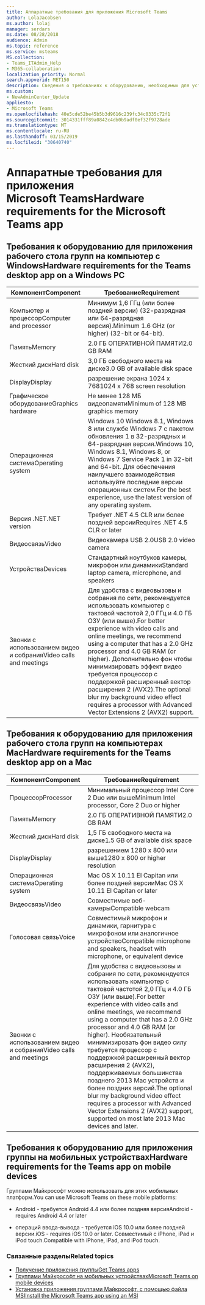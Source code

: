 ```yaml
---
title: Аппаратные требования для приложения Microsoft Teams
author: LolaJacobsen
ms.author: lolaj
manager: serdars
ms.date: 08/28/2018
audience: Admin
ms.topic: reference
ms.service: msteams
MS.collection:
- Teams_ITAdmin_Help
- M365-collaboration
localization_priority: Normal
search.appverid: MET150
description: Сведения о требованиях к оборудованию, необходимых для установки и запуска рабочих групп Майкрософт.
ms.custom:
- NewAdminCenter_Update
appliesto:
- Microsoft Teams
ms.openlocfilehash: 40e5cde52be45b5b3d9616c239fc34c0335c72f1
ms.sourcegitcommit: 3014331fff89a0842c4db0b9adf0ef32f9728ade
ms.translationtype: MT
ms.contentlocale: ru-RU
ms.lasthandoff: 03/15/2019
ms.locfileid: "30640740"
---
```

# <a name="hardware-requirements-for-the-microsoft-teams-app"></a><span data-ttu-id="6228d-103">Аппаратные требования для приложения Microsoft Teams</span><span class="sxs-lookup"><span data-stu-id="6228d-103">Hardware requirements for the Microsoft Teams app</span></span>

## <a name="hardware-requirements-for-the-teams-desktop-app-on-a-windows-pc"></a><span data-ttu-id="6228d-104">Требования к оборудованию для приложения рабочего стола групп на компьютер с Windows</span><span class="sxs-lookup"><span data-stu-id="6228d-104">Hardware requirements for the Teams desktop app on a Windows PC</span></span>

|<span data-ttu-id="6228d-105">**Компонент**</span><span class="sxs-lookup"><span data-stu-id="6228d-105">**Component**</span></span>|<span data-ttu-id="6228d-106">**Требование**</span><span class="sxs-lookup"><span data-stu-id="6228d-106">**Requirement**</span></span>  |
|---------|---------|
|<span data-ttu-id="6228d-107">Компьютер и процессор</span><span class="sxs-lookup"><span data-stu-id="6228d-107">Computer and processor</span></span>    | <span data-ttu-id="6228d-108">Минимум 1,6 ГГц (или более поздней версии) (32-разрядная или 64-разрядная версия).</span><span class="sxs-lookup"><span data-stu-id="6228d-108">Minimum 1.6 GHz (or higher) (32-bit or 64-bit).</span></span>        |
|<span data-ttu-id="6228d-109">Память</span><span class="sxs-lookup"><span data-stu-id="6228d-109">Memory</span></span>     |    <span data-ttu-id="6228d-110">2.0 ГБ ОПЕРАТИВНОЙ ПАМЯТИ</span><span class="sxs-lookup"><span data-stu-id="6228d-110">2.0 GB RAM</span></span>     |
|<span data-ttu-id="6228d-111">Жесткий диск</span><span class="sxs-lookup"><span data-stu-id="6228d-111">Hard disk</span></span>    | <span data-ttu-id="6228d-112">3,0 ГБ свободного места на диске</span><span class="sxs-lookup"><span data-stu-id="6228d-112">3.0 GB of available disk space</span></span>        |
|<span data-ttu-id="6228d-113">Display</span><span class="sxs-lookup"><span data-stu-id="6228d-113">Display</span></span>    |   <span data-ttu-id="6228d-114">разрешение экрана 1024 x 768</span><span class="sxs-lookup"><span data-stu-id="6228d-114">1024 x 768 screen resolution</span></span> |
|<span data-ttu-id="6228d-115">Графическое оборудование</span><span class="sxs-lookup"><span data-stu-id="6228d-115">Graphics hardware</span></span> |  <span data-ttu-id="6228d-116">Не менее 128 МБ видеопамяти</span><span class="sxs-lookup"><span data-stu-id="6228d-116">Minimum of 128 MB graphics memory</span></span>
|<span data-ttu-id="6228d-117">Операционная система</span><span class="sxs-lookup"><span data-stu-id="6228d-117">Operating system</span></span>  |    <span data-ttu-id="6228d-118">Windows 10 Windows 8.1, Windows 8 или службе Windows 7 с пакетом обновления 1 в 32-разрядных и 64-разрядная версия.</span><span class="sxs-lookup"><span data-stu-id="6228d-118">Windows 10, Windows 8.1, Windows 8, or Windows 7 Service Pack 1 in 32-bit and 64-bit.</span></span> <span data-ttu-id="6228d-119">Для обеспечения наилучшего взаимодействия используйте последние версии операционных систем.</span><span class="sxs-lookup"><span data-stu-id="6228d-119">For the best experience, use the latest version of any operating system.</span></span>|
|<span data-ttu-id="6228d-120">Версия .NET</span><span class="sxs-lookup"><span data-stu-id="6228d-120">.NET version</span></span>    |  <span data-ttu-id="6228d-121">Требует .NET 4.5 CLR или более поздней версии</span><span class="sxs-lookup"><span data-stu-id="6228d-121">Requires .NET 4.5 CLR or later</span></span>       |
|<span data-ttu-id="6228d-122">Видеосвязь</span><span class="sxs-lookup"><span data-stu-id="6228d-122">Video</span></span>    |  <span data-ttu-id="6228d-123">Видеокамера USB 2.0</span><span class="sxs-lookup"><span data-stu-id="6228d-123">USB 2.0 video camera</span></span>       |
|<span data-ttu-id="6228d-124">Устройства</span><span class="sxs-lookup"><span data-stu-id="6228d-124">Devices</span></span>    |   <span data-ttu-id="6228d-125">Стандартный ноутбуков камеры, микрофон или динамики</span><span class="sxs-lookup"><span data-stu-id="6228d-125">Standard laptop camera, microphone, and speakers</span></span>    | 
|<span data-ttu-id="6228d-126">Звонки с использованием видео и собрания</span><span class="sxs-lookup"><span data-stu-id="6228d-126">Video calls and meetings</span></span> | <span data-ttu-id="6228d-127">Для удобства с видеовызовы и собрания по сети, рекомендуется использовать компьютер с тактовой частотой 2,0 ГГц и 4.0 ГБ ОЗУ (или выше).</span><span class="sxs-lookup"><span data-stu-id="6228d-127">For better experience with video calls and online meetings, we recommend using a computer that has a 2.0 GHz processor and 4.0 GB RAM (or higher).</span></span> <span data-ttu-id="6228d-128">Дополнительно фон чтобы минимизировать эффект видео требуется процессор с поддержкой расширенный вектор расширения 2 (AVX2).</span><span class="sxs-lookup"><span data-stu-id="6228d-128">The optional blur my background video effect requires a processor with Advanced Vector Extensions 2 (AVX2) support.</span></span>

## <a name="hardware-requirements-for-the-teams-desktop-app-on-a-mac"></a><span data-ttu-id="6228d-129">Требования к оборудованию для приложения рабочего стола групп на компьютерах Mac</span><span class="sxs-lookup"><span data-stu-id="6228d-129">Hardware requirements for the Teams desktop app on a Mac</span></span>

|<span data-ttu-id="6228d-130">**Компонент**</span><span class="sxs-lookup"><span data-stu-id="6228d-130">**Component**</span></span>|<span data-ttu-id="6228d-131">**Требование**</span><span class="sxs-lookup"><span data-stu-id="6228d-131">**Requirement**</span></span>  |
|---------|---------|
|<span data-ttu-id="6228d-132">Процессор</span><span class="sxs-lookup"><span data-stu-id="6228d-132">Processor</span></span>    | <span data-ttu-id="6228d-133">Минимальный процессор Intel Core 2 Duo или выше</span><span class="sxs-lookup"><span data-stu-id="6228d-133">Minimum Intel processor, Core 2 Duo or higher</span></span> |
|<span data-ttu-id="6228d-134">Память</span><span class="sxs-lookup"><span data-stu-id="6228d-134">Memory</span></span>     |   <span data-ttu-id="6228d-135">2.0 ГБ ОПЕРАТИВНОЙ ПАМЯТИ</span><span class="sxs-lookup"><span data-stu-id="6228d-135">2.0 GB RAM</span></span>      |
|<span data-ttu-id="6228d-136">Жесткий диск</span><span class="sxs-lookup"><span data-stu-id="6228d-136">Hard disk</span></span>    |   <span data-ttu-id="6228d-137">1,5 ГБ свободного места на диске</span><span class="sxs-lookup"><span data-stu-id="6228d-137">1.5 GB of available disk space</span></span>      |
|<span data-ttu-id="6228d-138">Display</span><span class="sxs-lookup"><span data-stu-id="6228d-138">Display</span></span>    | <span data-ttu-id="6228d-139">разрешением 1280 x 800 или выше</span><span class="sxs-lookup"><span data-stu-id="6228d-139">1280 x 800 or higher resolution</span></span>    |
|<span data-ttu-id="6228d-140">Операционная система</span><span class="sxs-lookup"><span data-stu-id="6228d-140">Operating system</span></span>  |    <span data-ttu-id="6228d-141">Mac OS X 10.11 El Capitan или более поздней версии</span><span class="sxs-lookup"><span data-stu-id="6228d-141">Mac OS X 10.11 El Capitan or later</span></span>     |
|<span data-ttu-id="6228d-142">Видеосвязь</span><span class="sxs-lookup"><span data-stu-id="6228d-142">Video</span></span>  |    <span data-ttu-id="6228d-143">Совместимые веб-камеры</span><span class="sxs-lookup"><span data-stu-id="6228d-143">Compatible webcam</span></span>     |
|<span data-ttu-id="6228d-144">Голосовая связь</span><span class="sxs-lookup"><span data-stu-id="6228d-144">Voice</span></span>    |  <span data-ttu-id="6228d-145">Совместимый микрофон и динамики, гарнитура с микрофоном или аналогичное устройство</span><span class="sxs-lookup"><span data-stu-id="6228d-145">Compatible microphone and speakers, headset with microphone, or equivalent device</span></span>       |
|<span data-ttu-id="6228d-146">Звонки с использованием видео и собрания</span><span class="sxs-lookup"><span data-stu-id="6228d-146">Video calls and meetings</span></span> | <span data-ttu-id="6228d-147">Для удобства с видеовызовы и собрания по сети, рекомендуется использовать компьютер с тактовой частотой 2,0 ГГц и 4.0 ГБ ОЗУ (или выше).</span><span class="sxs-lookup"><span data-stu-id="6228d-147">For better experience with video calls and online meetings, we recommend using a computer that has a 2.0 GHz processor and 4.0 GB RAM (or higher).</span></span> <span data-ttu-id="6228d-148">Необязательный минимизировать фон видео силу требуется процессор с поддержкой расширенный вектор расширения 2 (AVX2), поддерживаемых большинства позднего 2013 Mac устройств и более поздних версий.</span><span class="sxs-lookup"><span data-stu-id="6228d-148">The optional blur my background video effect requires a processor with Advanced Vector Extensions 2 (AVX2) support, supported on most late 2013 Mac devices and later.</span></span>

## <a name="hardware-requirements-for-the-teams-app-on-mobile-devices"></a><span data-ttu-id="6228d-149">Требования к оборудованию для приложения группы на мобильных устройствах</span><span class="sxs-lookup"><span data-stu-id="6228d-149">Hardware requirements for the Teams app on mobile devices</span></span>

<span data-ttu-id="6228d-150">Группами Майкрософт можно использовать для этих мобильных платформ.</span><span class="sxs-lookup"><span data-stu-id="6228d-150">You can use Microsoft Teams on these mobile platforms:</span></span>

- <span data-ttu-id="6228d-151">Android - требуется Android 4.4 или более поздняя версия</span><span class="sxs-lookup"><span data-stu-id="6228d-151">Android - requires Android 4.4 or later</span></span>

- <span data-ttu-id="6228d-152">операций ввода-вывода - требуется iOS 10.0 или более поздней версии.</span><span class="sxs-lookup"><span data-stu-id="6228d-152">iOS - requires iOS 10.0 or later.</span></span> <span data-ttu-id="6228d-153">Совместимый с iPhone, iPad и iPod touch.</span><span class="sxs-lookup"><span data-stu-id="6228d-153">Compatible with iPhone, iPad, and iPod touch.</span></span>

### <a name="related-topics"></a><span data-ttu-id="6228d-154">Связанные разделы</span><span class="sxs-lookup"><span data-stu-id="6228d-154">Related topics</span></span>
- [<span data-ttu-id="6228d-155">Получение приложения группы</span><span class="sxs-lookup"><span data-stu-id="6228d-155">Get Teams apps</span></span>](get-clients.md)
- [<span data-ttu-id="6228d-156">Группами Майкрософт на мобильных устройствах</span><span class="sxs-lookup"><span data-stu-id="6228d-156">Microsoft Teams on mobile devices</span></span>](https://support.office.com/article/Microsoft-Teams-on-mobile-devices-2ACBCF73-8FD4-4929-9B31-AE403B88C2D3)
- [<span data-ttu-id="6228d-157">Установка приложения группами Майкрософт, с помощью файла MSI</span><span class="sxs-lookup"><span data-stu-id="6228d-157">Install the Microsoft Teams app using an MSI</span></span>](msi-deployment.md)
